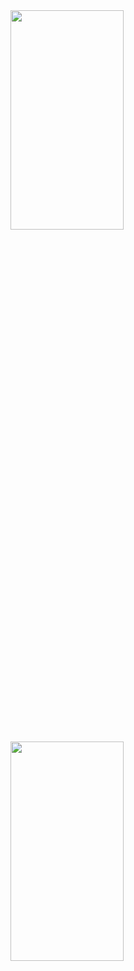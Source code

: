 <img src="./preview1.png"  width="60%" height="30%">

<img src="./preview2.png"  width="60%" height="30%">